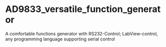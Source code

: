 # AD9833_versatile_function_generator
A comfortable functions generator with RS232-Control; LabView-control, any programming language supporting serial control
